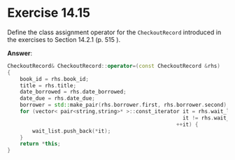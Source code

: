 # Exercise 14.15

Define the class assignment operator for the `CheckoutRecord` introduced in the exercises to Section 14.2.1 (p. 515 ).

**Answer**:

```cpp
CheckoutRecord& CheckoutRecord::operator=(const CheckoutRecord &rhs)
{
    book_id = rhs.book_id;
    title = rhs.title;
    date_borrowed = rhs.date_borrowed;
    date_due = rhs.date_due;
    borrower = std::make_pair(rhs.borrower.first, rhs.borrower.second);
    for (vector< pair<string,string>* >::const_iterator it = rhs.wait_list.begin();
                                                        it != rhs.wait_list.end();
                                                      ++it) {
        wait_list.push_back(*it);
    }
    return *this;
}
```